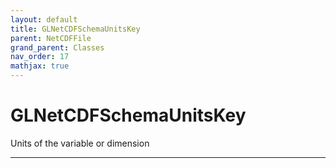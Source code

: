 ```yaml
---
layout: default
title: GLNetCDFSchemaUnitsKey
parent: NetCDFFile
grand_parent: Classes
nav_order: 17
mathjax: true
---
```


#  GLNetCDFSchemaUnitsKey

Units of the variable or dimension


---

